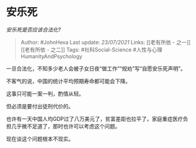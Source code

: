 # 安乐死
*安乐死是否应该合法化?*

> Author: #JohnHexa
Last update: *23/07/2021* 
Links: [[老有所依 - 之一]] [[老有所依 - 之二]] 
Tags: #社科Social-Science #人性与心理HumanityAndPsychology 

 
一旦合法化，不知多少老人会被子女日夜“做工作”“规劝”写“自愿安乐死声明”。

不客气的说，中国的统计平均预期寿命都可能会下降。

这事只可能一案一判，酌情从轻。

但必须是要付出徒刑代价的。

也许有一天中国人均GDP过了八万美元了，贫富差距也拉平了，家庭重症医疗负担几乎微不足道了，那时也许可以考虑这个问题。

现在谈这个问题根本不现实。



